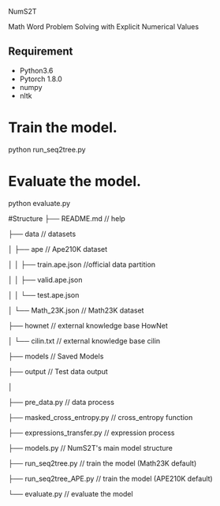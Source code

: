 NumS2T

Math Word Problem Solving with Explicit Numerical Values

## Requirement

- Python3.6
- Pytorch 1.8.0
- numpy
- nltk

# Train the model.
python run_seq2tree.py

# Evaluate the model.
python evaluate.py

#Structure
├── README.md                   // help

├── data                        // datasets

│   ├── ape						// Ape210K dataset	

│   │   ├── train.ape.json 		//official data partition

│   │   ├── valid.ape.json

│   │   └── test.ape.json 

│   └── Math_23K.json           // Math23K dataset	

├── hownet						// external knowledge base HowNet

│   └── cilin.txt           	// external knowledge base cilin

├── models                      // Saved Models

├── output                      // Test data output

│ 

├── pre_data.py 				// data process

├── masked_cross_entropy.py		// cross_entropy function

├── expressions_transfer.py		// expression process

├── models.py					// NumS2T's main model structure

├── run_seq2tree.py				// train the model (Math23K default) 

├── run_seq2tree_APE.py			// train the model (APE210K default) 

└── evaluate.py 				// evaluate the model